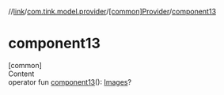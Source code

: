 //[link](../../index.md)/[com.tink.model.provider](../index.md)/[[common]Provider](index.md)/[component13](component13.md)



# component13  
[common]  
Content  
operator fun [component13](component13.md)(): [Images](../../com.tink.model/[common]-images/index.md)?  



